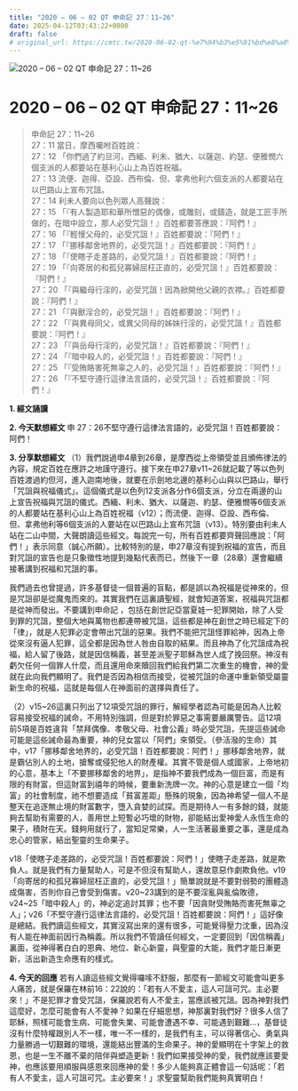 ```yaml
---
title: "2020 – 06 – 02 QT 申命記 27：11~26"
date: 2025-04-12T03:43:22+0800
draft: false
# original_url: https://cmtc.tw/2020-06-02-qt-%e7%94%b3%e5%91%bd%e8%a8%98-27%ef%bc%9a1126
---
```


![2020 – 06 – 02 QT 申命記 27：11\~26](/images/qt.jpg   "2020 – 06 – 02 QT 申命記 27：11\~26")

# 2020 – 06 – 02 QT 申命記 27：11\~26

> 申命記 27：11\~26  
> 27：11 當日，摩西囑咐百姓說：  
> 27：12 「你們過了約旦河，西緬、利未、猶大、以薩迦、約瑟、便雅憫六個支派的人都要站在基利心山上為百姓祝福。  
> 27：13 流便、迦得、亞設、西布倫、但、拿弗他利六個支派的人都要站在以巴路山上宣布咒詛。  
> 27：14 利未人要向以色列眾人高聲說：  
> 27：15 「『有人製造耶和華所憎惡的偶像，或雕刻，或鑄造，就是工匠手所做的，在暗中設立，那人必受咒詛！』百姓都要答應說：『阿們！』  
> 27：16 「『輕慢父母的，必受咒詛！』百姓都要說：『阿們！』  
> 27：17 「『挪移鄰舍地界的，必受咒詛！』百姓都要說：『阿們！』  
> 27：18 「『使瞎子走差路的，必受咒詛！』百姓都要說：『阿們！』  
> 27：19 「『向寄居的和孤兒寡婦屈枉正直的，必受咒詛！』百姓都要說：『阿們！』  
> 27：20 「『與繼母行淫的，必受咒詛！因為掀開他父親的衣襟。』百姓都要說：『阿們！』  
> 27：21 「『與獸淫合的，必受咒詛！』百姓都要說：『阿們！』  
> 27：22 「『與異母同父，或異父同母的姊妹行淫的，必受咒詛！』百姓都要說：『阿們！』  
> 27：23 「『與岳母行淫的，必受咒詛！』百姓都要說：『阿們！』  
> 27：24 「『暗中殺人的，必受咒詛！』百姓都要說：『阿們！』  
> 27：25 「『受賄賂害死無辜之人的，必受咒詛！』百姓都要說：『阿們！』  
> 27：26 「『不堅守遵行這律法言語的，必受咒詛！』百姓都要說：『阿們！』

**1. 經文誦讀**

**2.  今天默想經文**
申 27：26不堅守遵行這律法言語的，必受咒詛！百姓都要說：阿們！

**3. 分享默想經文**
（1）我們說過申4章到26章，是摩西從上帝領受並且頒佈律法的內容，規定百姓在應許之地謹守遵行。接下來在申27章v11\~26就記載了等以色列百姓渡過約但河，進入迦南地後，就要在示劍地北邊的基利心山與以巴路山，舉行「咒詛與祝福儀式」。這個儀式是以色列12支派各分作6個支派，分立在兩邊的山上宣告祝福與咒詛的儀式。西緬、利未、猶大、以薩迦、約瑟、便雅憫等6個支派的人都要站在基利心山上為百姓祝福（v12）；而流便、迦得、亞設、西布倫、但、拿弗他利等6個支派的人要站在以巴路山上宣布咒詛（v13）。特別要由利未人站在二山中間，大聲朗讀這些經文。每說完一句，所有百姓都要齊聲回應說：「阿們！」表示同意（誠心所願）。比較特別的是，申27章沒有提到祝福的宣告，而且對咒詛的宣告也是只象徵性地提到幾點代表而已，然後下一章（28章）還會繼續接著講到祝福和咒詛的事。

我們過去也曾提過，許多基督徒一個普遍的盲點，都是誤以為祝福是從神來的，但是咒詛卻是從魔鬼而來的。其實我們在這裏讀聖經，就會知道答案，祝福與咒詛都是從神而發出。不要講到申命記 ，包括在創世記亞當夏娃一犯罪開始，除了人受到罪的咒詛，整個大地與萬物也都連帶被咒詛，這些都是神在創世之時已經定下的「律」，就是人犯罪必定會帶出咒詛的惡果。我們不能把咒詛怪罪給神，因為上帝從來沒有逼人犯罪，這全都是因為世人咎由自取的結果。而且神為了化咒詛成為祝福，給人留了後路，就是因信稱義，甚至差派聖子耶穌為世人成了挽回祭。神沒有虧欠任何一個罪人什麼，而且還用命來贖回我們給我們第二次重生的機會，神的愛就在此向我們顯明了。我們是否因為相信而接受，從被咒詛的命運中重新領受屬靈新生命的祝福，這就是每個人在神面前的選擇與責任了。

（2）v15\~26這裏只列出了12項受咒詛的罪行，解經學者認為可能是因為人比較容易接受祝福的誡命，不用特別強調，但是對於罪惡之事需要嚴厲警告。這12項前5項是百姓違背「禁拜偶像、孝敬父母、社會公義」時必受咒詛，先提這些誡命可能是這些誡命最為重要，神的兒女當以「阿們」來領受。（參活潑的生命）其中，v17「挪移鄰舍地界的，必受咒詛！百姓都要說：阿們！」挪移鄰舍地界，就是霸佔別人的土地，搶奪或侵犯他人的財產權。其實不管是個人或國家，上帝地初的心意，基本上「不要挪移鄰舍的地界」，是指神不要我們成為一個巨富，而是有限的有財富，但這財富到禧年的時候，要重新洗牌一次。神的心意是建立一個「均富」的社會制度，祂不想要造成「貧富差距」懸殊的現象，因為神希望一個人不是整天在追逐無止境的財富數字，墮入貪婪的試探。而是期待人一有多餘的錢，就能夠去幫助有需要的人，善用世上短暫必巧壞的財物，卻能結出愛神愛人永恆生命的果子，積財在天。錢夠用就行了，當知足常樂，人一生活著最重要之事，還是成為忠心的管家，結出聖靈的生命果子。

v18「使瞎子走差路的，必受咒詛！百姓都要說：阿們！」使瞎子走差路，就是欺負人。就是我們有力量幫助人，可是不但沒有幫助人，還故意惡作劇欺負他。v19「向寄居的和孤兒寡婦屈枉正直的，必受咒詛！」簡單說就是不要對弱勢的團體造成傷害，否則你自己會受到傷害。v20\~23講到的是不要淫亂與亂倫敗德，v24\~25「暗中殺人」的，神必定追討其罪；也不要「因貪財受賄賂而害死無辜之人」；v26「不堅守遵行這律法言語的，必受咒詛！百姓都要說：阿們！」這好像是總結。我們讀這些經文，其實沒寫出來的還有很多，可能覺得壓力沈重，因為沒有人能在神面前因行為稱義。所以我們不管讀任何經文，一定要回到「因信稱義」裏面，從神得著白白的恩典、地位、新心新靈，與聖靈的大能，我們才能日漸更新，活出新造生命應有的樣式。

**4. 今天的回應**
若有人讀這些經文覺得囉嗦不舒服，那麼有一節經文可能會叫更多人痛苦，就是保羅在林前16：22說的：「若有人不愛主，這人可詛可咒。主必要來！」不是犯罪才會受咒詛，保羅說若有人不愛主，當應該被咒詛。因為神對我們這麼好，怎麼可能會有人不愛神？如果在仔細思想，神那裏對我們好？很多人信了耶穌，照樣可能會生病、可能會失業、可能會遭遇不幸、可能遇到艱難…，基督徒沒有什麼特權跟別人不一樣，唯一不一樣的，是我們有主，可以得著信心、勇氣與力量勝過一切艱難的環境，還能結出豐滿的生命果子。神的愛顯明在十字架上的救恩，也是一生不離不棄的陪伴與塑造更新！我們如果接受神的愛，我們就應該要愛神，也應該要用順服與感恩來回應神的愛！多少人能夠真正體會這一句話呢：「若有人不愛主，這人可詛可咒。主必要來！」求聖靈幫助我們能夠真實明白！

